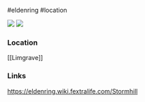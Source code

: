 #eldenring #location 

![](https://eldenring.wiki.fextralife.com/file/Elden-Ring/stormhill-location-elden-ring-wiki-guide.jpg) ![](https://eldenring.wiki.fextralife.com/file/Elden-Ring/stormhill_reg_map_elden_ring_wiki_guide_600px.jpg)
### Location
[[Limgrave]]
### Links
https://eldenring.wiki.fextralife.com/Stormhill